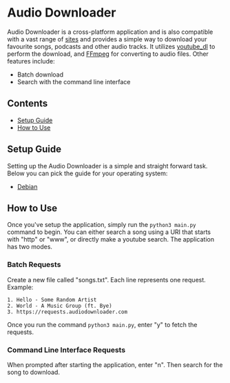 # Audio Downloader

Audio Downloader is a cross-platform application and is also compatible with a vast range of [sites](http://online.verypdf.com/app/youtube-downloader/supported-video-sites.php) and provides a simple way to download your favourite songs, podcasts and other audio tracks. It utilizes [youtube_dl](https://github.com/ytdl-org/youtube-dl/tree/2021.12.17) to perform the download, and [FFmpeg](https://ffmpeg.org/) for converting to audio files. Other features include:
- Batch download
- Search with the command line interface

## Contents
- [Setup Guide](#how-to-use)
- [How to Use](#how-to-use)

## Setup Guide
Setting up the Audio Downloader is a simple and straight forward task. Below you can pick the guide for your operating system:
- [Debian](./docs/debian)

## How to Use
Once you've setup the application, simply run the `python3 main.py` command to begin. You can either search a song using a URI that starts with "http" or "www", or directly make a youtube search. The application has two modes.

### Batch Requests
Create a new file called "songs.txt". Each line represents one request. Example:
```
1. Hello - Some Random Artist
2. World - A Music Group (ft. Bye)
3. https://requests.audiodownloader.com
```
Once you run the command `python3 main.py`, enter "y" to fetch the requests.

### Command Line Interface Requests
When prompted after starting the application, enter "n". Then search for the song to download.
